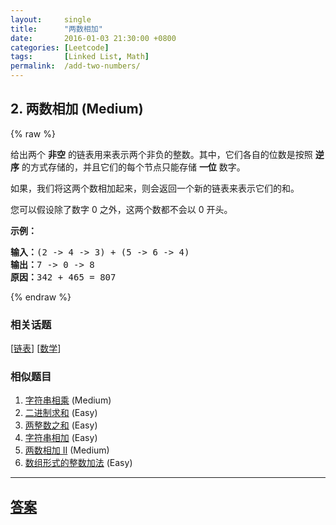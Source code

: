 ```yaml
---
layout:     single
title:      "两数相加"
date:       2016-01-03 21:30:00 +0800
categories: [Leetcode]
tags:       [Linked List, Math]
permalink:  /add-two-numbers/
---
```


## 2. 两数相加 (Medium)

{% raw %}

<p>给出两个&nbsp;<strong>非空</strong> 的链表用来表示两个非负的整数。其中，它们各自的位数是按照&nbsp;<strong>逆序</strong>&nbsp;的方式存储的，并且它们的每个节点只能存储&nbsp;<strong>一位</strong>&nbsp;数字。</p>

<p>如果，我们将这两个数相加起来，则会返回一个新的链表来表示它们的和。</p>

<p>您可以假设除了数字 0 之外，这两个数都不会以 0&nbsp;开头。</p>

<p><strong>示例：</strong></p>

<pre><strong>输入：</strong>(2 -&gt; 4 -&gt; 3) + (5 -&gt; 6 -&gt; 4)
<strong>输出：</strong>7 -&gt; 0 -&gt; 8
<strong>原因：</strong>342 + 465 = 807
</pre>

{% endraw %}

### 相关话题
  [[链表](https://github.com/openset/leetcode/tree/master/tag/linked-list/README.md)]
  [[数学](https://github.com/openset/leetcode/tree/master/tag/math/README.md)]

### 相似题目
  1. [字符串相乘](/multiply-strings) (Medium)
  1. [二进制求和](/add-binary) (Easy)
  1. [两整数之和](/sum-of-two-integers) (Easy)
  1. [字符串相加](/add-strings) (Easy)
  1. [两数相加 II](/add-two-numbers-ii) (Medium)
  1. [数组形式的整数加法](/add-to-array-form-of-integer) (Easy)

---

## [答案](https://github.com/openset/leetcode/tree/master/problems/add-two-numbers)
